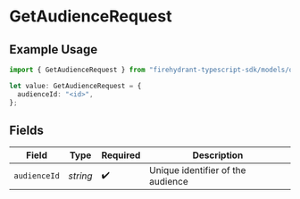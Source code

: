 # GetAudienceRequest

## Example Usage

```typescript
import { GetAudienceRequest } from "firehydrant-typescript-sdk/models/operations";

let value: GetAudienceRequest = {
  audienceId: "<id>",
};
```

## Fields

| Field                             | Type                              | Required                          | Description                       |
| --------------------------------- | --------------------------------- | --------------------------------- | --------------------------------- |
| `audienceId`                      | *string*                          | :heavy_check_mark:                | Unique identifier of the audience |